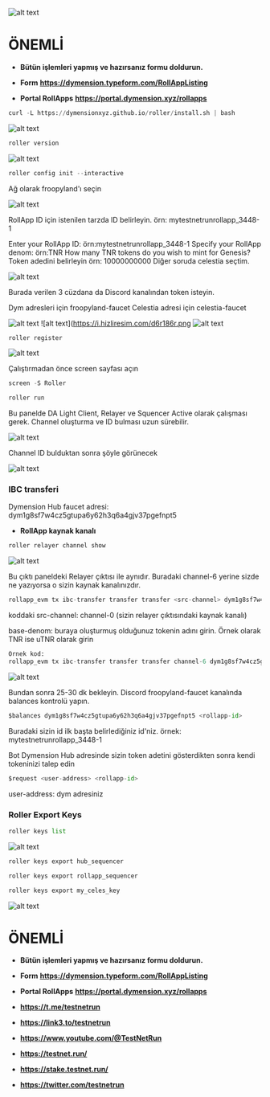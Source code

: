 ![alt text](https://i.hizliresim.com/9w1u7aw.png)

# ÖNEMLİ
- **Bütün işlemleri yapmış ve hazırsanız formu doldurun.**

- **Form** **https://dymension.typeform.com/RollAppListing**

- **Portal RollApps** **https://portal.dymension.xyz/rollapps**



```python
curl -L https://dymensionxyz.github.io/roller/install.sh | bash
```

![alt text](https://i.hizliresim.com/cu4uhb7.png)


```python
roller version
```

![alt text](https://i.hizliresim.com/ke5ezi9.png)



```python
roller config init --interactive
```
Ağ olarak froopyland'ı seçin

![alt text](https://i.hizliresim.com/9f9688f.png)


RollApp ID için istenilen tarzda ID belirleyin. örn: mytestnetrunrollapp_3448-1

Enter your RollApp ID: örn:mytestnetrunrollapp_3448-1
Specify your RollApp denom: örn:TNR
How many TNR tokens do you wish to mint for Genesis? Token adedini belirleyin örn: 10000000000
Diğer soruda celestia seçtim.

![alt text](https://i.hizliresim.com/nl536xo.png)



Burada verilen 3 cüzdana da Discord kanalından token isteyin.

Dym adresleri için froopyland-faucet
Celestia adresi için celestia-faucet

![alt text](https://i.hizliresim.com/tauygsy.png)
![alt text](https://i.hizliresim.com/d6r186r.png
![alt text](https://i.hizliresim.com/qhqmawp.png)


```python
roller register
```

![alt text](https://i.hizliresim.com/q0wmyxb.png)


Çalıştırmadan önce screen sayfası açın 

```python
screen -S Roller
```

```python
roller run
```



Bu panelde DA Light Client, Relayer ve Squencer Active olarak çalışması gerek. Channel oluşturma ve ID bulması uzun sürebilir. 

![alt text](https://i.hizliresim.com/iki0ca0.png)


Channel ID bulduktan sonra şöyle görünecek

![alt text](https://i.hizliresim.com/kotfjh3.png)

### IBC transferi

Dymension Hub faucet adresi: dym1g8sf7w4cz5gtupa6y62h3q6a4gjv37pgefnpt5

- **RollApp kaynak kanalı**

```python
roller relayer channel show
```
![alt text](https://i.hizliresim.com/rv1nvhg.png)

Bu çıktı paneldeki Relayer çıktısı ile aynıdır.
Buradaki channel-6 yerine sizde ne yazıyorsa o sizin kaynak kanalınızdır.

```python
rollapp_evm tx ibc-transfer transfer transfer <src-channel> dym1g8sf7w4cz5gtupa6y62h3q6a4gjv37pgefnpt5 5000000000000000000000000<base-denom> --from rollapp_sequencer --keyring-backend test --home ~/.roller/rollapp --broadcast-mode block
```

koddaki src-channel: channel-0 (sizin relayer çıktısındaki kaynak kanalı)

base-denom: buraya oluşturmuş olduğunuz tokenin adını girin. Örnek olarak TNR ise uTNR olarak girin

```python
Örnek kod:
rollapp_evm tx ibc-transfer transfer transfer channel-6 dym1g8sf7w4cz5gtupa6y62h3q6a4gjv37pgefnpt5 5000000000000000000000000uTNR --from rollapp_sequencer --keyring-backend test --home ~/.roller/rollapp --broadcast-mode block
```


![alt text](https://i.hizliresim.com/aa645uf.png)


Bundan sonra 25-30 dk bekleyin. Discord froopyland-faucet kanalında balances kontrolü yapın.

```python
$balances dym1g8sf7w4cz5gtupa6y62h3q6a4gjv37pgefnpt5 <rollapp-id>
```

Buradaki <rollapp-id> sizin id ilk başta belirlediğiniz id'niz. örnek: mytestnetrunrollapp_3448-1

Bot Dymension Hub adresinde sizin token adetini gösterdikten sonra kendi tokeninizi talep edin

```python
$request <user-address> <rollapp-id>
```

user-address: dym adresiniz

### Roller Export Keys

```python
roller keys list
```

![alt text](https://i.hizliresim.com/oojdfml.png)


```python
roller keys export hub_sequencer
```

```python
roller keys export rollapp_sequencer
```

```python
roller keys export my_celes_key
```

![alt text](https://i.hizliresim.com/ttpvzlb.png)

# ÖNEMLİ
- **Bütün işlemleri yapmış ve hazırsanız formu doldurun.**

- **Form** **https://dymension.typeform.com/RollAppListing**

- **Portal RollApps** **https://portal.dymension.xyz/rollapps**


- **https://t.me/testnetrun**

- **https://link3.to/testnetrun**

- **https://www.youtube.com/@TestNetRun**

- **https://testnet.run/**

- **https://stake.testnet.run/**

- **https://twitter.com/testnetrun**
